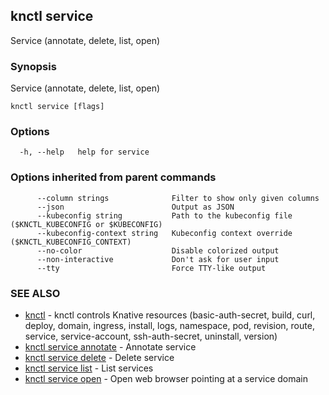 ## knctl service

Service (annotate, delete, list, open)

### Synopsis

Service (annotate, delete, list, open)

```
knctl service [flags]
```

### Options

```
  -h, --help   help for service
```

### Options inherited from parent commands

```
      --column strings              Filter to show only given columns
      --json                        Output as JSON
      --kubeconfig string           Path to the kubeconfig file ($KNCTL_KUBECONFIG or $KUBECONFIG)
      --kubeconfig-context string   Kubeconfig context override ($KNCTL_KUBECONFIG_CONTEXT)
      --no-color                    Disable colorized output
      --non-interactive             Don't ask for user input
      --tty                         Force TTY-like output
```

### SEE ALSO

* [knctl](knctl.md)	 - knctl controls Knative resources (basic-auth-secret, build, curl, deploy, domain, ingress, install, logs, namespace, pod, revision, route, service, service-account, ssh-auth-secret, uninstall, version)
* [knctl service annotate](knctl_service_annotate.md)	 - Annotate service
* [knctl service delete](knctl_service_delete.md)	 - Delete service
* [knctl service list](knctl_service_list.md)	 - List services
* [knctl service open](knctl_service_open.md)	 - Open web browser pointing at a service domain

